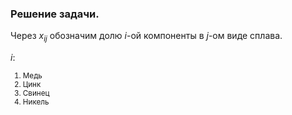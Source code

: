 ### Решение задачи.
<p>Через <i>x<sub>ij</sub></i> обозначим долю <i>i</i>-ой компоненты в <i>j</i>-ом виде сплава.</p>
<p><i>i</i>:</p>
<small>
  <ol>
    <li>Медь</li>
    <li>Цинк</li>
    <li>Свинец</li>
    <li>Никель</li>
  </ol>
</small>
